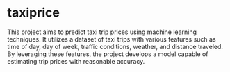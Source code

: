 # taxiprice
This project aims to predict taxi trip prices using machine learning techniques. It utilizes a dataset of taxi trips with various features such as time of day, day of week, traffic conditions, weather, and distance traveled. By leveraging these features, the project develops a model capable of estimating trip prices with reasonable accuracy.
